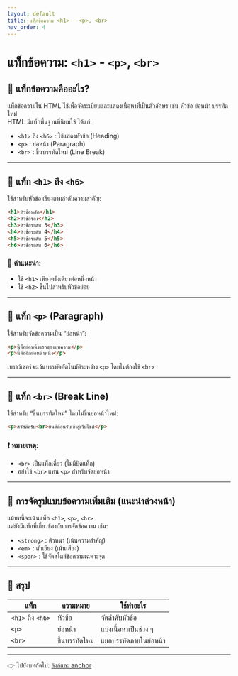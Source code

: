 ```yaml
---
layout: default
title: แท็กข้อความ <h1> - <p>, <br>
nav_order: 4
---
```


# แท็กข้อความ: `<h1>` - `<p>`, `<br>`

## 🔹 แท็กข้อความคืออะไร?

แท็กข้อความใน HTML ใช้เพื่อจัดระเบียบและแสดงเนื้อหาที่เป็นตัวอักษร เช่น หัวข้อ ย่อหน้า บรรทัดใหม่  
HTML มีแท็กพื้นฐานที่นิยมใช้ ได้แก่:

- `<h1>` ถึง `<h6>` : ใช้แสดงหัวข้อ (Heading)
- `<p>` : ย่อหน้า (Paragraph)
- `<br>` : ขึ้นบรรทัดใหม่ (Line Break)

---

## 🔸 แท็ก `<h1>` ถึง `<h6>`

ใช้สำหรับหัวข้อ เรียงตามลำดับความสำคัญ:

```html
<h1>หัวข้อหลัก</h1>
<h2>หัวข้อรอง</h2>
<h3>หัวข้อระดับ 3</h3>
<h4>หัวข้อระดับ 4</h4>
<h5>หัวข้อระดับ 5</h5>
<h6>หัวข้อระดับ 6</h6>
```

### 📝 คำแนะนำ:

- ใช้ `<h1>` เพียงครั้งเดียวต่อหนึ่งหน้า
- ใช้ `<h2>` ขึ้นไปสำหรับหัวข้อย่อย

---

## 🔸 แท็ก `<p>` (Paragraph)

ใช้สำหรับจัดข้อความเป็น “ย่อหน้า”:

```html
<p>นี่คือย่อหน้าแรกของบทความ</p>
<p>นี่คืออีกย่อหน้าหนึ่ง</p>
```

เบราว์เซอร์จะเว้นบรรทัดอัตโนมัติระหว่าง `<p>` โดยไม่ต้องใช้ `<br>`

---

## 🔸 แท็ก `<br>` (Break Line)

ใช้สำหรับ “ขึ้นบรรทัดใหม่” โดยไม่ขึ้นย่อหน้าใหม่:

```html
<p>สวัสดีครับ<br>ยินดีต้อนรับเข้าสู่เว็บไซต์</p>
```

### ❗ หมายเหตุ:

- `<br>` เป็นแท็กเดี่ยว (ไม่มีปิดแท็ก)
- อย่าใช้ `<br>` แทน `<p>` สำหรับจัดย่อหน้า

---

## 🔸 การจัดรูปแบบข้อความเพิ่มเติม (แนะนำล่วงหน้า)

แม้บทนี้จะเน้นแท็ก `<h1>`, `<p>`, `<br>`  
แต่ยังมีแท็กที่เกี่ยวข้องกับการจัดข้อความ เช่น:

- `<strong>` : ตัวหนา (เน้นความสำคัญ)
- `<em>` : ตัวเอียง (เน้นเสียง)
- `<span>` : ใช้จัดสไตล์ข้อความเฉพาะจุด

---

## 🧠 สรุป

| แท็ก | ความหมาย | ใช้ทำอะไร |
|------|-----------|------------|
| `<h1>` ถึง `<h6>` | หัวข้อ | จัดลำดับหัวข้อ |
| `<p>` | ย่อหน้า | แบ่งเนื้อหาเป็นช่วง ๆ |
| `<br>` | ขึ้นบรรทัดใหม่ | แยกบรรทัดภายในย่อหน้า |

---

👉 ไปยังบทถัดไป: [ลิงก์และ anchor](html-04-links.md)
